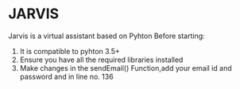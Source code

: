 # JARVIS
Jarvis is a virtual assistant based on Pyhton
Before starting:
1. It is compatible to pyhton 3.5+
2. Ensure you have all the required libraries installed
3. Make changes in the sendEmail() Function,add your email id and password and in line no. 136
